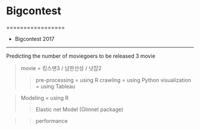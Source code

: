 # Bigcontest
=================
- Bigcontest 2017
------------------
  Predicting the number of moviegoers to be released 3 movie
> movie = 킹스맨3 / 남한산성 / 넛잡2
   >> pre-processing = using R
   >> crawling = using Python
   >> visualization = using Tableau
  
> Modeling = using R
   >> Elastic net Model (Glmnet package)
  
   >> performance
     

